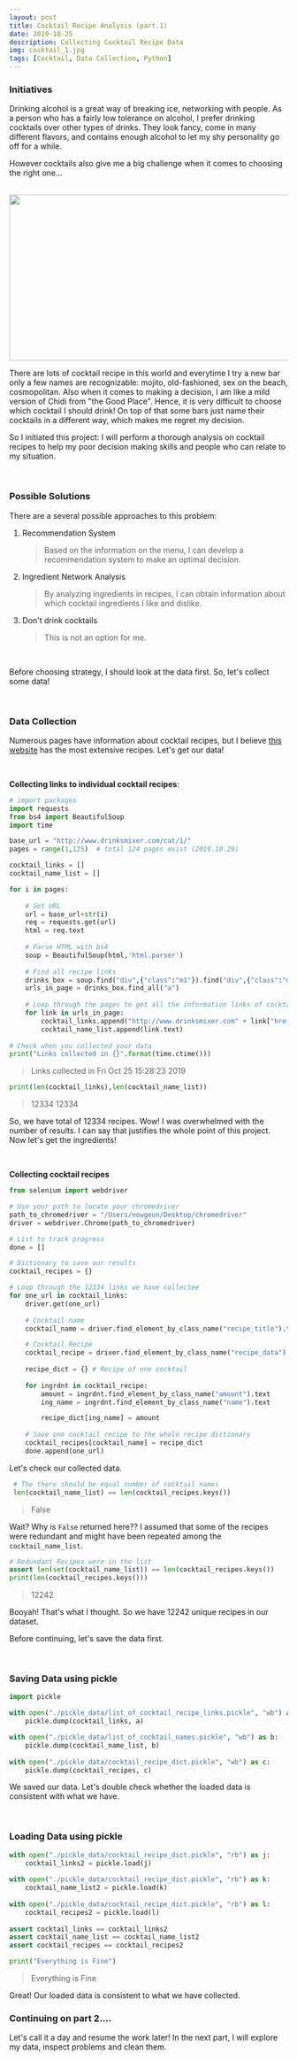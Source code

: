 ```yaml
---
layout: post
title: Cocktail Recipe Analysis (part.1)
date: 2019-10-25 
description: Collecting Cocktail Recipe Data
img: cocktail_1.jpg
tags: [Cocktail, Data Collection, Python]
---
```

### Initiatives

Drinking alcohol is a great way of breaking ice, networking with people. As a person who has a fairly low tolerance on alcohol, I prefer drinking cocktails over other types of drinks. They look fancy, come in many different flavors, and contains enough alcohol to let my shy personality go off for a while. 

However cocktails also give me a big challenge when it comes to choosing the right one...

<br>

<img src="https://media3.giphy.com/media/5WkqT5t0V3DCAeBsju/giphy.gif" width="600" height="300">

<br>

There are lots of cocktail recipe in this world and everytime I try a new bar only a few names are recognizable: mojito, old-fashioned, sex on the beach, cosmopolitan. Also when it comes to making a decision, I am like a mild version of Chidi from "the Good Place". Hence, it is very difficult to choose which cocktail I should drink! On top of that some bars just name their cocktails in a different way, which makes me regret my decision.

So I initiated this project: I will perform a thorough analysis on cocktail recipes to help my poor decision making skills and people who can relate to my situation. 

<br>

### Possible Solutions

There are a several possible approaches to this problem:

1. Recommendation System

   > Based on the information on the menu, I can develop a recommendation system to make an optimal decision.

2. Ingredient Network Analysis

   > By analyzing ingredients in recipes, I can obtain information about which cocktail ingredients I like and dislike.

3. Don't drink cocktails

   > This is not an option for me.

&nbsp;

Before choosing strategy, I should look at the data first. So, let's collect some data!

<br>

### Data Collection

Numerous pages have information about cocktail recipes, but I believe [this website](https://drinksmixer.com) has the most extensive recipes. Let's get our data!

<br>

**Collecting links to individual cocktail recipes**:

```python
# import packages
import requests
from bs4 import BeautifulSoup 
import time

base_url = "http://www.drinksmixer.com/cat/1/" 
pages = range(1,125)  # total 124 pages exist (2019.10.29)

cocktail_links = []
cocktail_name_list = []

for i in pages:
    
    # Set URL
    url = base_url+str(i)
    req = requests.get(url)
    html = req.text
    
    # Parse HTML with bs4
    soup = BeautifulSoup(html,'html.parser')
    
    # Find all recipe links
    drinks_box = soup.find("div",{"class":"m1"}).find("div",{"class":"min"}).find("div",{"class":"clr"}).find("tr")
    urls_in_page = drinks_box.find_all("a")
    
    # Loop through the pages to get all the information links of cocktails
    for link in urls_in_page:    
        cocktail_links.append("http://www.drinksmixer.com" + link["href"])
        cocktail_name_list.append(link.text)
        
# Check when you collected your data
print("Links collected in {}".format(time.ctime()))
```

> Links collected in Fri Oct 25 15:28:23 2019

```python
print(len(cocktail_links),len(cocktail_name_list))
```

> 12334 12334

So, we have total of 12334 recipes. Wow! I was overwhelmed with the number of results. I can say that justifies the whole point of this project. Now let's get the ingredients!

<br>

**Collecting cocktail recipes**

```python
from selenium import webdriver

# Use your path to locate your chromedriver
path_to_chromedriver = "/Users/nowgeun/Desktop/chromedriver"
driver = webdriver.Chrome(path_to_chromedriver)

# List to track progress
done = []

# Dictionary to save our results
cocktail_recipes = {}

# Loop through the 12334 links we have collectee
for one_url in cocktail_links:
    driver.get(one_url)
    
    # Cocktail name
    cocktail_name = driver.find_element_by_class_name("recipe_title").text

    # Cocktail Recipe
    cocktail_recipe = driver.find_element_by_class_name("recipe_data").find_elements_by_class_name("ingredient")
    
    recipe_dict = {} # Recipe of one cocktail
    
    for ingrdnt in cocktail_recipe:
        amount = ingrdnt.find_element_by_class_name("amount").text
        ing_name = ingrdnt.find_element_by_class_name("name").text

        recipe_dict[ing_name] = amount
    
    # Save one cocktail recipe to the whole recipe dictionary
    cocktail_recipes[cocktail_name] = recipe_dict
    done.append(one_url)
```

Let's check our collected data.

```python
 # The there should be equal number of cocktail names 
 len(cocktail_name_list) == len(cocktail_recipes.keys()) 
```

> False

Wait? Why is `False` returned here?? I assumed that some of the recipes were redundant and might have been repeated among the `cocktail_name_list`. 

```python
# Redundant Recipes were in the list
assert len(set(cocktail_name_list)) == len(cocktail_recipes.keys())
print(len(cocktail_recipes.keys()))
```

> 12242

Booyah! That's what I thought. So we have 12242 unique recipes in our dataset. 

Before continuing, let's save the data first. 

<br>

### Saving Data using pickle

```python
import pickle

with open("./pickle_data/list_of_cocktail_recipe_links.pickle", "wb") as a:
    pickle.dump(cocktail_links, a)

with open("./pickle_data/list_of_cocktail_names.pickle", "wb") as b:
    pickle.dump(cocktail_name_list, b)
    
with open("./pickle_data/cocktail_recipe_dict.pickle", "wb") as c:
    pickle.dump(cocktail_recipes, c)
```

We saved our data. Let's double check whether the loaded data is consistent with what we have.

<br>

### Loading Data using pickle

```python
with open("./pickle_data/cocktail_recipe_dict.pickle", "rb") as j:
    cocktail_links2 = pickle.load(j)
    
with open("./pickle_data/cocktail_recipe_dict.pickle", "rb") as k:
    cocktail_name_list2 = pickle.load(k)
    
with open("./pickle_data/cocktail_recipe_dict.pickle", "rb") as l:
    cocktail_recipes2 = pickle.load(l)
    
assert cocktail_links == cocktail_links2
assert cocktail_name_list == cocktail_name_list2
assert cocktail_recipes == cocktail_recipes2

print("Everything is Fine")
```

> Everything is Fine

Great! Our loaded data is consistent to what we have collected. 



### Continuing on part 2....

Let's call it a day and resume the work later! In the next part, I will explore my data, inspect problems and clean them. 





















